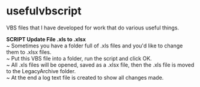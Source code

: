 # usefulvbscript

VBS files that I have developed for work that do various useful things.

<b>SCRIPT Update File .xls to .xlsx</b>
<br>~ Sometimes you have a folder full of .xls files and you'd like to change them to .xlsx files.
<br>~ Put this VBS file into a folder, run the script and click OK.
<br>~ All .xls files will be opened, saved as a .xlsx file, then the .xls file is moved to the LegacyArchive folder.
<br>~ At the end a log text file is created to show all changes made.
